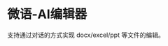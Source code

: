<!--
 * @Author: jackning 270580156@qq.com
 * @Date: 2025-06-23 16:05:25
 * @LastEditors: jackning 270580156@qq.com
 * @LastEditTime: 2025-06-28 12:28:34
 * @Description: bytedesk.com https://github.com/Bytedesk/bytedesk
 *   Please be aware of the BSL license restrictions before installing Bytedesk IM –
 *  selling, reselling, or hosting Bytedesk IM as a service is a breach of the terms and automatically terminates your rights under the license.
 *  仅支持企业内部员工自用，严禁私自用于销售、二次销售或者部署SaaS方式销售
 *  Business Source License 1.1: https://github.com/Bytedesk/bytedesk/blob/main/LICENSE
 *  contact: 270580156@qq.com
 *  技术/商务联系：270580156@qq.com
 * Copyright (c) 2025 by bytedesk.com, All Rights Reserved.
-->
# 微语-AI编辑器

支持通过对话的方式实现 docx/excel/ppt 等文件的编辑。
